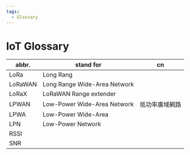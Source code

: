 ```yaml
---
tags:
  - Glossary
---
```


# IoT Glossary

| abbr.   | stand for                    | cn             |
| ------- | ---------------------------- | -------------- |
| LoRa    | Long Rang                    |
| LoRaWAN | Long Range Wide-Area Network |
| LoRaX   | LoRaWAN Range extender       |
| LPWAN   | Low-Power Wide-Area Network  | 低功率廣域網路 |
| LPWA    | Low-Power Wide-Area          |
| LPN     | Low-Power Network            |
| RSSI    |
| SNR     |
